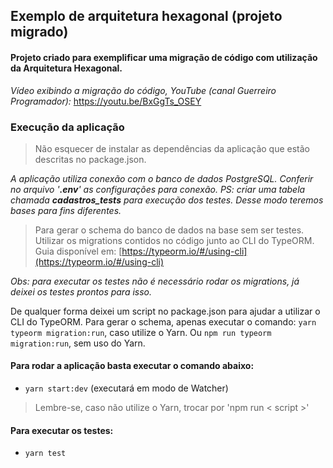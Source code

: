 ## Exemplo de arquitetura hexagonal (projeto migrado)

#### Projeto criado para exemplificar uma migração de código com utilização da Arquitetura Hexagonal.

*Vídeo exibindo a migração do código, YouTube (canal Guerreiro Programador):* https://youtu.be/BxGgTs_OSEY

### Execução da aplicação
> Não esquecer de instalar as dependências da aplicação que estão descritas no package.json.

*A aplicação utiliza conexão com o banco de dados PostgreSQL. Conferir no arquivo '**.env**' as configurações para conexão. 
PS: criar uma tabela chamada **cadastros_tests** para execução dos testes. Desse modo teremos bases para fins diferentes.*

> Para gerar o schema do banco de dados na base sem ser testes. Utilizar os migrations contidos no código junto ao CLI do TypeORM. Guia disponível em: [https://typeorm.io/#/using-cli](https://typeorm.io/#/using-cli)

*Obs: para executar os testes não é necessário rodar os migrations, já deixei os testes prontos para isso.*

De qualquer forma deixei um script no package.json para ajudar a utilizar o CLI do TypeORM. Para gerar o schema, apenas executar o comando: `yarn typeorm migration:run`, caso utilize o Yarn. Ou  `npm run typeorm migration:run`, sem uso do Yarn.

#### Para rodar a aplicação basta executar o comando abaixo:
 - `yarn start:dev` (executará em modo de Watcher)

> Lembre-se, caso não utilize o Yarn, trocar por 'npm run < script >'

#### Para executar os testes:

 - `yarn test`

 
